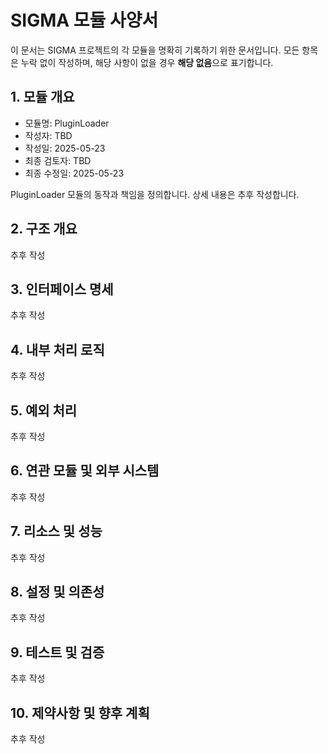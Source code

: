 # SIGMA 모듈 사양서

이 문서는 SIGMA 프로젝트의 각 모듈을 명확히 기록하기 위한 문서입니다. 모든 항목은 누락 없이 작성하며, 해당 사항이 없을 경우 **해당 없음**으로 표기합니다.

## 1. 모듈 개요
* 모듈명: PluginLoader
* 작성자: TBD
* 작성일: 2025-05-23
* 최종 검토자: TBD
* 최종 수정일: 2025-05-23

PluginLoader 모듈의 동작과 책임을 정의합니다. 상세 내용은 추후 작성합니다.

## 2. 구조 개요
추후 작성

## 3. 인터페이스 명세
추후 작성

## 4. 내부 처리 로직
추후 작성

## 5. 예외 처리
추후 작성

## 6. 연관 모듈 및 외부 시스템
추후 작성

## 7. 리소스 및 성능
추후 작성

## 8. 설정 및 의존성
추후 작성

## 9. 테스트 및 검증
추후 작성

## 10. 제약사항 및 향후 계획
추후 작성

